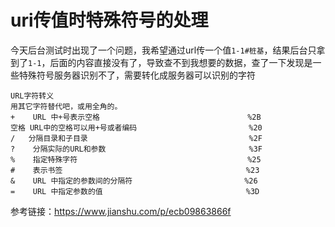 # uri传值时特殊符号的处理

今天后台测试时出现了一个问题，我希望通过url传一个值`1-1#桩基`，结果后台只拿到了`1-1`，后面的内容直接没有了，导致查不到我想要的数据，查了一下发现是一些特殊符号服务器识别不了，需要转化成服务器可以识别的字符

    URL字符转义
    用其它字符替代吧，或用全角的。
    +    URL 中+号表示空格                                 %2B   
    空格 URL中的空格可以用+号或者编码                         %20 
    /   分隔目录和子目录                                    %2F     
    ?    分隔实际的URL和参数                                %3F     
    %    指定特殊字符                                      %25     
    #    表示书签                                         %23
    &    URL 中指定的参数间的分隔符                         %26     
    =    URL 中指定参数的值                                %3D



参考链接：https://www.jianshu.com/p/ecb09863866f